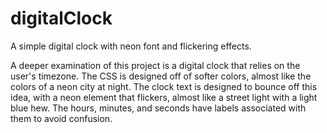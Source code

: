 # digitalClock
A simple digital clock with neon font and flickering effects.

A deeper examination of this project is a digital clock that relies on the user's timezone. The CSS is designed off of softer colors, almost like the colors of a neon city at night. The clock text is designed to bounce off this idea, with a neon element that flickers, almost like a street light with a light blue hew. The hours, minutes, and seconds have labels associated with them to avoid confusion. 
